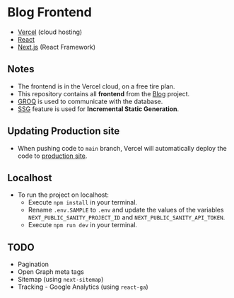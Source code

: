 # Blog Frontend

- [Vercel](https://vercel.com/) (cloud hosting)
- [React](https://reactjs.org/)
- [Next.js](https://nextjs.org/) (React Framework)

## Notes

- The frontend is in the Vercel cloud, on a free tire plan.
- This repository contains all **frontend** from the [Blog](https://github.com/nandotess/blog) project.
- [GROQ](https://www.sanity.io/docs/groq) is used to communicate with the database.
- [SSG](https://vercel.com/blog/nextjs-server-side-rendering-vs-static-generation) feature is used for **Incremental Static Generation**.

## Updating Production site

- When pushing code to `main` branch, Vercel will automatically deploy the code to [production site](https://blog-digital-extremes.vercel.app/).

## Localhost

- To run the project on localhost:
  - Execute `npm install` in your terminal.
  - Rename `.env.SAMPLE` to `.env` and update the values of the variables `NEXT_PUBLIC_SANITY_PROJECT_ID` and `NEXT_PUBLIC_SANITY_API_TOKEN`.
  - Execute `npm run dev` in your terminal.

## TODO

- Pagination
- Open Graph meta tags
- Sitemap (using `next-sitemap`)
- Tracking - Google Analytics (using `react-ga`)
